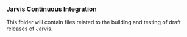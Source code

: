 ### Jarvis Continuous Integration
This folder will contain files related to the building and testing of draft releases of Jarvis.